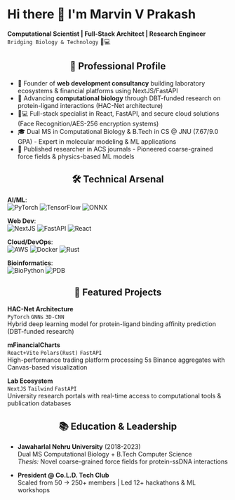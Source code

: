 # Hi there 👋 I'm Marvin V Prakash  
**Computational Scientist | Full-Stack Architect | Research Engineer**  
`Bridging Biology & Technology` 🧬💻

<h2 align="center">🚀 Professional Profile</h2>

- 🔭 Founder of **web development consultancy** building laboratory ecosystems & financial platforms using NextJS/FastAPI
- 🌱 Advancing **computational biology** through DBT-funded research on protein-ligand interactions (HAC-Net architecture)
- 👨💻 Full-stack specialist in React, FastAPI, and secure cloud solutions (Face Recognition/AES-256 encryption systems)
- 🎓 Dual MS in Computational Biology & B.Tech in CS @ JNU (7.67/9.0 GPA) - Expert in molecular modeling & ML applications
- 📝 Published researcher in ACS journals - Pioneered coarse-grained force fields & physics-based ML models

<h2 align="center">🛠️ Technical Arsenal</h2>

**AI/ML**:  
![PyTorch](https://img.shields.io/badge/PyTorch-%23EE4C2C.svg?style=for-the-badge&logo=PyTorch&logoColor=white)
![TensorFlow](https://img.shields.io/badge/TensorFlow-%23FF6F00.svg?style=for-the-badge&logo=TensorFlow&logoColor=white)
![ONNX](https://img.shields.io/badge/ONNX-005CED?style=for-the-badge&logo=onnx&logoColor=white)

**Web Dev**:  
![NextJS](https://img.shields.io/badge/Next.js-000000?style=for-the-badge&logo=nextdotjs&logoColor=white)
![FastAPI](https://img.shields.io/badge/FastAPI-009688?style=for-the-badge&logo=FastAPI&logoColor=white)
![React](https://img.shields.io/badge/react-%2320232a.svg?style=for-the-badge&logo=react&logoColor=%2361DAFB)

**Cloud/DevOps**:  
![AWS](https://img.shields.io/badge/AWS-%23FF9900.svg?style=for-the-badge&logo=amazon-aws&logoColor=white)
![Docker](https://img.shields.io/badge/docker-%230db7ed.svg?style=for-the-badge&logo=docker&logoColor=white)
![Rust](https://img.shields.io/badge/Rust-000000?style=for-the-badge&logo=rust&logoColor=white)

**Bioinformatics**:  
![BioPython](https://img.shields.io/badge/BioPython-3872A2?style=for-the-badge&logo=python&logoColor=white)
![PDB](https://img.shields.io/badge/PDB-0A7EC3?style=for-the-badge&logo=protein-database&logoColor=white)

<h2 align="center">🌟 Featured Projects</h2>

**HAC-Net Architecture**  
`PyTorch` `GNNs` `3D-CNN`  
Hybrid deep learning model for protein-ligand binding affinity prediction (DBT-funded research)

**mFinancialCharts**  
`React+Vite` `Polars(Rust)` `FastAPI`  
High-performance trading platform processing 5s Binance aggregates with Canvas-based visualization

**Lab Ecosystem**  
`NextJS` `Tailwind` `FastAPI`  
University research portals with real-time access to computational tools & publication databases

<h2 align="center">📚 Education & Leadership</h2>

- **Jawaharlal Nehru University** (2018-2023)  
  Dual MS Computational Biology + B.Tech Computer Science  
  *Thesis:* Novel coarse-grained force fields for protein-ssDNA interactions

- **President @ Co.L.D. Tech Club**  
  Scaled from 50 → 250+ members | Led 12+ hackathons & ML workshops

